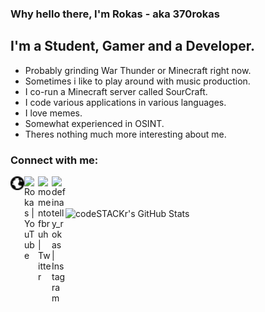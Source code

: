 ### Why hello there, I'm Rokas - aka 370rokas

## I'm a Student, Gamer and a Developer.

- Probably grinding War Thunder or Minecraft right now.
- Sometimes i like to play around with music production.
- I co-run a Minecraft server called SourCraft.
- I code various applications in various languages.
- I love memes.
- Somewhat experienced in OSINT.
- Theres nothing much more interesting about me.

### Connect with me:

[<img align="left" alt="rokas.gamingmiux.eu" width="22px" src="https://raw.githubusercontent.com/iconic/open-iconic/master/svg/globe.svg" />][website]
[<img align="left" alt="Rokas | YouTube" width="22px" src="https://cdn.jsdelivr.net/npm/simple-icons@v3/icons/youtube.svg" />][youtube]
[<img align="left" alt="momentofbruh | Twitter" width="22px" src="https://cdn.jsdelivr.net/npm/simple-icons@v3/icons/twitter.svg" />][twitter]
[<img align="left" alt="definatelly_rokas | Instagram" width="22px" src="https://cdn.jsdelivr.net/npm/simple-icons@v3/icons/instagram.svg" />][instagram]

<br />
<br />
<br />

<img align="left" alt="codeSTACKr's GitHub Stats" src="https://github-readme-stats.codestackr.vercel.app/api?username=codeSTACKr&show_icons=true&hide_border=true" />

[website]: https://0x16.lt/
[twitter]: https://twitter.com/momentofbruh
[youtube]: https://youtube.com/channel/UCnxRonX5agFn63WUYhQgUVA
[instagram]: https://instagram.com/definatelly_rokas/

